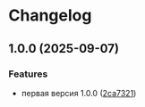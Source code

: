 # Changelog

## 1.0.0 (2025-09-07)


### Features

* первая версия 1.0.0 ([2ca7321](https://github.com/integratop/retailcrm-bot-api-schema/commit/2ca7321e6202b0d7302cf0242501670fb0901e08))
